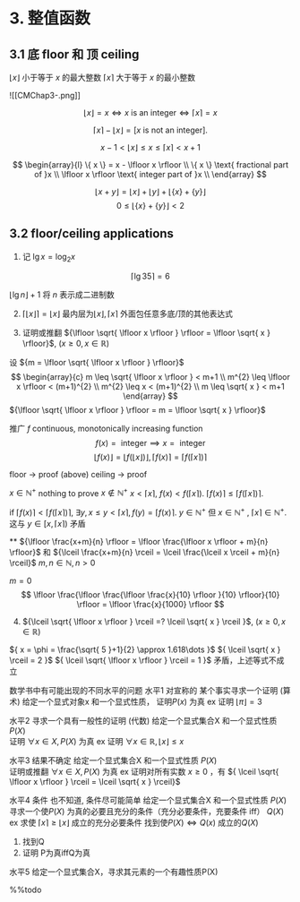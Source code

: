# 3. 整值函数

## 3.1 底 floor 和 顶 ceiling

$\lfloor x \rfloor$ 小于等于 ${x}$ 的最大整数
$\lceil x \rceil$ 大于等于 ${x}$ 的最小整数

![[CMChap3-.png]]

$$
\lfloor x \rfloor = x \iff
x \text{ is an integer} \iff
\lceil x \rceil = x 
$$

$$
\lceil x \rceil -
\lfloor x \rfloor = 
[x \text{ is not an integer}].
$$

$$
x-1 <
\lfloor x \rfloor \leq x \leq
\lceil x \rceil < x+1
$$

$$
\begin{array}{l}
\{ x \} = x - \lfloor x \rfloor  \\
\{ x \} \text{ fractional part of }x \\
\lfloor x \rfloor \text{ integer part of }x \\
\end{array}
$$

$$
\lfloor x+y \rfloor =
\lfloor x \rfloor + 
\lfloor y \rfloor +
\lfloor \{ x \} + \{ y \} \rfloor 
$$
$$
0 \leq \lfloor \{ x \} + \{ y \} \rfloor < 2
$$

## 3.2 floor/ceiling applications

1. 记 ${\lg x =\log_{2} x}$ 

$$
\lceil \lg 35  \rceil = 6
$$

${\lfloor \lg n \rfloor + 1}$ 将 ${n}$ 表示成二进制数

2. ${\lceil \lfloor x \rfloor \rceil = \lfloor x \rfloor}$
最内层为${\lfloor x \rfloor, \lceil x \rceil}$ 外面包任意多底/顶的其他表达式

3. 证明或推翻 ${\lfloor \sqrt{ \lfloor x \rfloor } \rfloor = \lfloor \sqrt{ x } \rfloor}$, ${(x \geq 0, x \in \mathbb{R})}$

设 ${m = \lfloor \sqrt{ \lfloor x \rfloor } \rfloor}$ 
$$
\begin{array}{c}
m \leq \sqrt{ \lfloor x \rfloor  }  < m+1 \\
m^{2} \leq \lfloor x \rfloor  < (m+1)^{2} \\
m^{2} \leq x < (m+1)^{2} \\
m \leq \sqrt{ x } < m+1
\end{array}
$$
${\lfloor \sqrt{ \lfloor x \rfloor } \rfloor = m = \lfloor \sqrt{ x } \rfloor}$

推广 ${f}$ continuous, monotonically increasing function
$$
f(x) = \text{ integer} \implies
x = \text{ integer}
$$
$$
\lfloor f(x) \rfloor =
\lfloor f(\lfloor x \rfloor ) \rfloor ,
\lceil f(x) \rceil =
\lceil f(\lceil x \rceil ) \rceil 
$$

floor ${\to}$ proof (above)
ceiling ${\to}$ proof 

${x \in \mathbb{N}^{+}}$ nothing to prove
${x \not\in \mathbb{N}^{+}}$ ${x<\lceil x \rceil}$, ${f(x)<f(\lceil x \rceil)}$.
${\lceil f(x) \rceil \leq \lceil f(\lceil x \rceil) \rceil}$.

if ${\lceil f(x) \rceil < \lceil f(\lceil x \rceil) \rceil}$, ${\exists y, x\leq y < \lceil x \rceil, f(y) = \lceil f(x) \rceil}$.
${y \in \mathbb{N}^{+}}$ 但 ${x \in \mathbb{N}^{+}}$ , ${\lceil x \rceil \in \mathbb{N}^{+}}$.
这与 ${y \in [x,\lceil x \rceil)}$ 矛盾

** ${\lfloor \frac{x+m}{n} \rfloor = \lfloor \frac{\lfloor x \rfloor + m}{n} \rfloor}$ 和 ${\lceil \frac{x+m}{n} \rceil = \lceil \frac{\lceil x \rceil + m}{n} \rceil}$ 
${m,n \in \mathbb{N}, n>0}$

$m=0$
$$
\lfloor  \frac{\lfloor \frac{\lfloor \frac{x}{10} \rfloor }{10} \rfloor}{10}  \rfloor
= \lfloor \frac{x}{1000} \rfloor 
$$

4. ${\lceil \sqrt{ \lfloor x \rfloor } \rceil =? \lceil \sqrt{ x } \rceil }$, ${(x\geq 0, x \in \mathbb{R})}$ 

${ x = \phi = \frac{\sqrt{ 5 }+1}{2} \approx 1.618\dots }$ 
${ \lceil \sqrt{ x } \rceil = 2 }$ 
${ \lceil \sqrt{ \lfloor x \rfloor } \rceil = 1 }$ 
矛盾，上述等式不成立


数学书中有可能出现的不同⽔平的问题
⽔平1 对宣称的 某个事实寻求⼀个证明 (算术)
给定⼀个显式对象x 和⼀个显式性质， 证明${ P(x) }$ 为真
ex 证明 ${ \lfloor \pi \rfloor = 3 }$ 

⽔平2 寻求⼀个具有⼀般性的证明 (代数)
给定⼀个显式集合X 和⼀个显式性质 ${ P(X) }$  
证明 ${ \forall x \in X, P(X) }$ 为真
ex 证明 ${ \forall x \in \mathbb{R}, \lfloor x \rfloor \leq x }$ 

⽔平3 结果不确定
给定⼀个显式集合X 和⼀个显式性质 ${ P(X) }$  
证明或推翻 ${ \forall x \in X, P(X) }$ 为真
ex 证明对所有实数 ${ x \geq 0 }$ ，有 ${ \lceil \sqrt{ \lfloor x \rfloor } \rceil = \lceil \sqrt{ x } \rceil}$ 

⽔平4 条件 也不知道, 条件尽可能简单
给定⼀个显式集合X 和⼀个显式性质 ${ P(X) }$  
寻求一个使${ P(X) }$ 为真的必要且充分的条件（充分必要条件，充要条件 iff） ${ Q(X) }$ 
ex 求使 ${ \lceil  x \rceil \geq \lfloor x \rfloor }$ 成立的充分必要条件
找到使${ P(X) \Longleftrightarrow Q(x)  }$ 成立的${ Q(X) }$ 
1. 找到Q
2. 证明 P为真iffQ为真

⽔平5 给定⼀个显式集合X，寻求其元素的⼀个有趣性质P(X)

%%todo